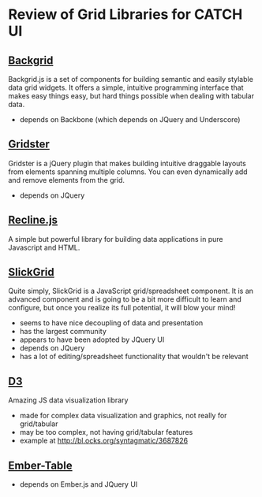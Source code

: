 
# Review of Grid Libraries for CATCH UI

## [Backgrid](https://github.com/wyuenho/backgrid)

Backgrid.js is a set of components for building semantic and easily stylable data grid widgets. It offers a simple, intuitive programming interface that makes easy things easy, but hard things possible when dealing with tabular data.

- depends on Backbone (which depends on JQuery and Underscore)


## [Gridster](https://github.com/ducksboard/gridster.js)

Gridster is a jQuery plugin that makes building intuitive draggable layouts from elements spanning multiple columns. You can even dynamically add and remove elements from the grid.

- depends on JQuery

## [Recline.js](https://github.com/okfn/recline/)

A simple but powerful library for building data applications in pure Javascript and HTML.



## [SlickGrid](https://github.com/mleibman/SlickGrid/wiki)

Quite simply, SlickGrid is a JavaScript grid/spreadsheet component.
It is an advanced component and is going to be a bit more difficult to learn and configure, but once you realize its full potential, it will blow your mind!

- seems to have nice decoupling of data and presentation
- has the largest community
- appears to have been adopted by JQuery UI
- depends on JQuery
- has a lot of editing/spreadsheet functionality that wouldn't be relevant


## [D3](https://github.com/mbostock/d3)

Amazing JS data visualization library

- made for complex data visualization and graphics, not really for grid/tabular
- may be too complex, not having grid/tabular features
- example at http://bl.ocks.org/syntagmatic/3687826


## [Ember-Table](https://github.com/addepar/ember-table)

- depends on Ember.js and JQuery UI
